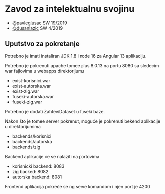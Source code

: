# Zavod za intelektualnu svojinu

- [@pavleglusac](https://github.com/pavleglusac) SW 19/2019
- [@dusanlazic](https://github.com/dusanlazic) SW 4/2019

## Uputstvo za pokretanje

Potrebno je imati instaliran JDK 1.8 i node 16 za Angular 13 aplikaciju.

Potrebno je pokrenuti apache tomee plus 8.0.13 na portu 8080 sa sledecim war fajlovima u webapps direktorijumu
- exist-korisnici.war
- exist-autorska.war
- exist-zig.war
- fuseki-autorska.war
- fuseki-zig.war

Potrebno je dodati ZahteviDataset u fuseki baze.

Nakon što je tomee server pokrenut, moguće je pokrenuti bekend aplikacije u direktorijumima
- backends/korisnici
- backends/autorska
- backends/zig

Backend aplikacije će se nalaziti na portovima
- korisnicki backend: 8083
- zig backed:         8082
- autorska backend:   8081

Frontend aplikacija pokreće se ng serve komandom i njen port je 4200

